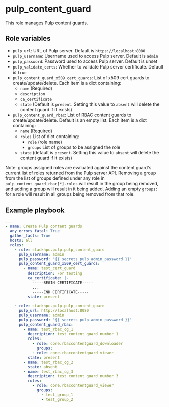 pulp_content_guard
==================

This role manages Pulp content guards.

Role variables
--------------

* `pulp_url`: URL of Pulp server. Default is `https://localhost:8080`
* `pulp_username`: Username used to access Pulp server. Default is `admin`
* `pulp_password`: Password used to access Pulp server. Default is unset
* `pulp_validate_certs`: Whether to validate Pulp server certificate. Default is `true`
* `pulp_content_guard_x509_cert_guards`: List of x509 cert guards to create/update/delete. Each item is
  a dict containing: 
  * `name` (Required)
  * `description`
  * `ca_certificate`
  * `state` (Default is `present`. Setting this value to `absent` will delete the content guard if it exists)
* `pulp_content_guard_rbac`: List of RBAC content guards to create/update/delete. Default is an empty list. Each item is a dict containing:
  * `name` (Required)
  * `roles` List of dict containing:
    * `role` (role name)
    * `groups` List of groups to be assigned the role
  * `state` (default is `present`. Setting this value to `absent` will delete the content guard if it exists)

Note: groups assigned roles are evaluated against the content guard's current list of roles returned from the Pulp server API. Removing a group from the list of groups defined under any role in `pulp_content_guard_rbac[*].roles` will result in the group being removed, and adding a group will result in it being added. Adding an empty `groups:` for a role will result in all groups being removed from that role.

Example playbook
----------------

```yaml
---
- name: Create Pulp content guards
  any_errors_fatal: True
  gather_facts: True
  hosts: all
  roles:
    - role: stackhpc.pulp.pulp_content_guard
      pulp_username: admin
      pulp_password: "{{ secrets_pulp_admin_password }}"
      pulp_content_guard_x509_cert_guards:
        - name: test_cert_guard
          description: For testing
          ca_certificate: |-
            -----BEGIN CERTIFICATE-----
            ...
            -----END CERTIFICATE-----
          state: present
          
    - role: stackhpc.pulp.pulp_content_guard
      pulp_url: http://localhost:8080
      pulp_username: admin
      pulp_password: "{{ secrets_pulp_admin_password }}"
      pulp_content_guard_rbac:
        - name: test_rbac_cg_1
          description: test content guard number 1
          roles:
            - role: core.rbaccontentguard_downloader
              groups:
            - role: core.rbaccontentguard_viewer
          state: present
        - name: test_rbac_cg_2
          state: absent
        - name: test_rbac_cg_3
          description: test content guard number 3
          roles:
            - role: core.rbaccontentguard_viewer
              groups:
                - test_group_1
                - test_group_2
```
